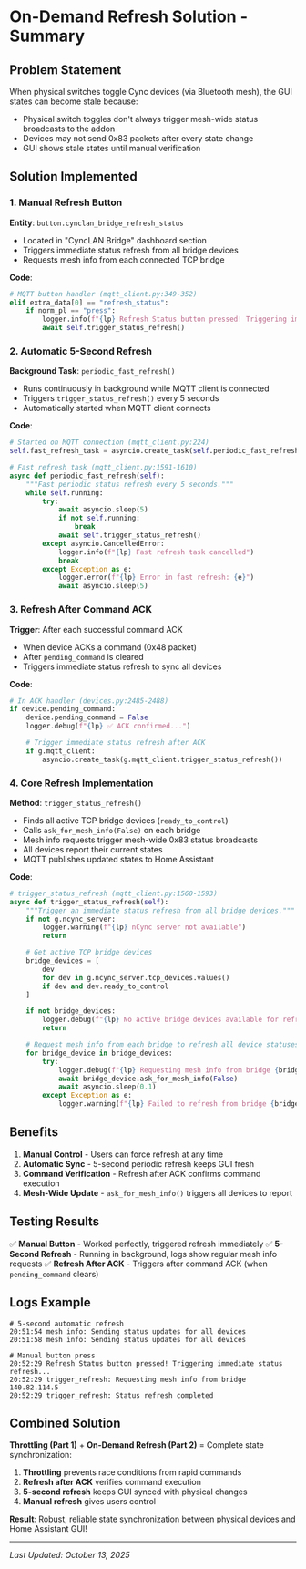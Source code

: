 # On-Demand Refresh Solution - Summary

## Problem Statement

When physical switches toggle Cync devices (via Bluetooth mesh), the GUI states can become stale because:
- Physical switch toggles don't always trigger mesh-wide status broadcasts to the addon
- Devices may not send 0x83 packets after every state change
- GUI shows stale states until manual verification

## Solution Implemented

### 1. Manual Refresh Button

**Entity**: `button.cynclan_bridge_refresh_status`

- Located in "CyncLAN Bridge" dashboard section
- Triggers immediate status refresh from all bridge devices
- Requests mesh info from each connected TCP bridge

**Code**:
```python
# MQTT button handler (mqtt_client.py:349-352)
elif extra_data[0] == "refresh_status":
    if norm_pl == "press":
        logger.info(f"{lp} Refresh Status button pressed! Triggering immediate status refresh...")
        await self.trigger_status_refresh()
```

### 2. Automatic 5-Second Refresh

**Background Task**: `periodic_fast_refresh()`

- Runs continuously in background while MQTT client is connected
- Triggers `trigger_status_refresh()` every 5 seconds
- Automatically started when MQTT client connects

**Code**:
```python
# Started on MQTT connection (mqtt_client.py:224)
self.fast_refresh_task = asyncio.create_task(self.periodic_fast_refresh())

# Fast refresh task (mqtt_client.py:1591-1610)
async def periodic_fast_refresh(self):
    """Fast periodic status refresh every 5 seconds."""
    while self.running:
        try:
            await asyncio.sleep(5)
            if not self.running:
                break
            await self.trigger_status_refresh()
        except asyncio.CancelledError:
            logger.info(f"{lp} Fast refresh task cancelled")
            break
        except Exception as e:
            logger.error(f"{lp} Error in fast refresh: {e}")
            await asyncio.sleep(5)
```

### 3. Refresh After Command ACK

**Trigger**: After each successful command ACK

- When device ACKs a command (0x48 packet)
- After `pending_command` is cleared
- Triggers immediate status refresh to sync all devices

**Code**:
```python
# In ACK handler (devices.py:2485-2488)
if device.pending_command:
    device.pending_command = False
    logger.debug(f"{lp} ✅ ACK confirmed...")

    # Trigger immediate status refresh after ACK
    if g.mqtt_client:
        asyncio.create_task(g.mqtt_client.trigger_status_refresh())
```

### 4. Core Refresh Implementation

**Method**: `trigger_status_refresh()`

- Finds all active TCP bridge devices (`ready_to_control`)
- Calls `ask_for_mesh_info(False)` on each bridge
- Mesh info requests trigger mesh-wide 0x83 status broadcasts
- All devices report their current states
- MQTT publishes updated states to Home Assistant

**Code**:
```python
# trigger_status_refresh (mqtt_client.py:1560-1593)
async def trigger_status_refresh(self):
    """Trigger an immediate status refresh from all bridge devices."""
    if not g.ncync_server:
        logger.warning(f"{lp} nCync server not available")
        return

    # Get active TCP bridge devices
    bridge_devices = [
        dev
        for dev in g.ncync_server.tcp_devices.values()
        if dev and dev.ready_to_control
    ]

    if not bridge_devices:
        logger.debug(f"{lp} No active bridge devices available for refresh")
        return

    # Request mesh info from each bridge to refresh all device statuses
    for bridge_device in bridge_devices:
        try:
            logger.debug(f"{lp} Requesting mesh info from bridge {bridge_device.address}")
            await bridge_device.ask_for_mesh_info(False)
            await asyncio.sleep(0.1)
        except Exception as e:
            logger.warning(f"{lp} Failed to refresh from bridge {bridge_device.address}: {e}")
```

## Benefits

1. **Manual Control** - Users can force refresh at any time
2. **Automatic Sync** - 5-second periodic refresh keeps GUI fresh
3. **Command Verification** - Refresh after ACK confirms command execution
4. **Mesh-Wide Update** - `ask_for_mesh_info()` triggers all devices to report

## Testing Results

✅ **Manual Button** - Worked perfectly, triggered refresh immediately
✅ **5-Second Refresh** - Running in background, logs show regular mesh info requests
✅ **Refresh After ACK** - Triggers after command ACK (when `pending_command` clears)

## Logs Example

```
# 5-second automatic refresh
20:51:54 mesh info: Sending status updates for all devices
20:51:58 mesh info: Sending status updates for all devices

# Manual button press
20:52:29 Refresh Status button pressed! Triggering immediate status refresh...
20:52:29 trigger_refresh: Requesting mesh info from bridge 140.82.114.5
20:52:29 trigger_refresh: Status refresh completed
```

## Combined Solution

**Throttling (Part 1)** + **On-Demand Refresh (Part 2)** = Complete state synchronization:

1. **Throttling** prevents race conditions from rapid commands
2. **Refresh after ACK** verifies command execution
3. **5-second refresh** keeps GUI synced with physical changes
4. **Manual refresh** gives users control

**Result**: Robust, reliable state synchronization between physical devices and Home Assistant GUI!

---

*Last Updated: October 13, 2025*

